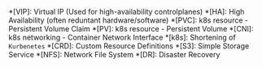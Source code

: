 *[VIP]: Virtual IP (Used for high-availability controlplanes)
*[HA]: High Availability (often reduntant hardware/software)
*[PVC]: k8s resource - Persistent Volume Claim
*[PV]: k8s resource - Persistent Volume
*[CNI]: k8s networking - Container Network Interface
*[k8s]: Shortening of `Kurbenetes`
*[CRD]: Custom Resource Definitions
*[S3]: Simple Storage Service
*[NFS]: Network File System
*[DR]: Disaster Recovery
